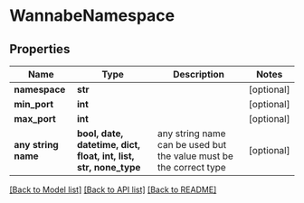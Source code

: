 # WannabeNamespace


## Properties
Name | Type | Description | Notes
------------ | ------------- | ------------- | -------------
**namespace** | **str** |  | [optional] 
**min_port** | **int** |  | [optional] 
**max_port** | **int** |  | [optional] 
**any string name** | **bool, date, datetime, dict, float, int, list, str, none_type** | any string name can be used but the value must be the correct type | [optional]

[[Back to Model list]](../README.md#documentation-for-models) [[Back to API list]](../README.md#documentation-for-api-endpoints) [[Back to README]](../README.md)



